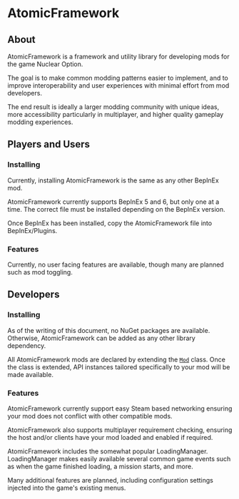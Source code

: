 # AtomicFramework
## About
AtomicFramework is a framework and utility library for developing mods for the game Nuclear Option.

The goal is to make common modding patterns easier to implement, and to improve interoperability
and user experiences with minimal effort from mod developers.

The end result is ideally a larger modding community with unique ideas, more accessibility
particularly in multiplayer, and higher quality gameplay modding experiences.

## Players and Users
### Installing
Currently, installing AtomicFramework is the same as any other BepInEx mod.

AtomicFramework currently supports BepInEx 5 and 6, but only one at a time.
The correct file must be installed depending on the BepInEx version.

Once BepInEx has been installed, copy the AtomicFramework file into BepInEx/Plugins.

### Features
Currently, no user facing features are available, though many are planned such as mod toggling.

## Developers
### Installing
As of the writing of this document, no NuGet packages are available.
Otherwise, AtomicFramework can be added as any other library dependency.

All AtomicFramework mods are declared by extending the [`Mod`](./Mod.cs) class.
Once the class is extended, API instances tailored specifically to your mod will be made available.

### Features
AtomicFramework currently support easy Steam based networking ensuring your mod does not conflict
with other compatible mods.

AtomicFramework also supports multiplayer requirement checking, ensuring the host and/or clients
have your mod loaded and enabled if required.

AtomicFramework includes the somewhat popular LoadingManager.
LoadingManager makes easily available several common game events such as when the game finished
loading, a mission starts, and more.

Many additional features are planned, including configuration settings injected into the game's
existing menus.
